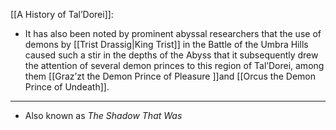 [[A History of Tal’Dorei]]:
- It has also been noted by prominent abyssal researchers that the use of demons by [[Trist Drassig|King Trist]] in the Battle of the Umbra Hills caused such a stir in the depths of the Abyss that it subsequently drew the attention of several demon princes to this region of Tal’Dorei, among them [[Graz’zt the Demon Prince of Pleasure ]]and [[Orcus the Demon Prince of Undeath]].

---
- Also known as *The Shadow That Was*